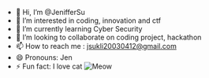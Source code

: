 - 👋 Hi, I’m @JenifferSu
- 👀 I’m interested in coding, innovation and ctf
- 🌱 I’m currently learning  Cyber Security
- 💞️ I’m looking to collaborate on coding project, hackathon
- 📫 How to reach me : jsukli20030412@gmail.com
- 😄 Pronouns: Jen
- ⚡ Fun fact: I love cat
![Meow](https://th.bing.com/th/id/R.094ee0d312d6fb870f22e4e57a69bdd7?rik=394J%2fneqvGt7zQ&riu=http%3a%2f%2fimages4.fanpop.com%2fimage%2fphotos%2f16000000%2fBeautiful-Cat-cats-16096437-1280-800.jpg&ehk=7Ul0qN8DJPOyACXqdst%2bSeHYBg6ESI9MPS%2fjVm2XumU%3d&risl=&pid=ImgRaw&r=0)
<!---
JenifferSu/JenifferSu is a ✨ special ✨ repository because its `README.md` (this file) appears on your GitHub profile.
You can click the Preview link to take a look at your changes.
--->
